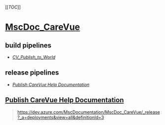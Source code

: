 [[_TOC_]]

# [MscDoc_CareVue](https://dev.azure.com/MscDocumentation/MscDoc_CareVue)

## build pipelines

- [_CV_Publish_to_World_](https://dev.azure.com/MscDocumentation/MscDoc_CareVue/_build?definitionId=14)

## release pipelines

- [_Publish CareVue Help Documentation_](https://dev.azure.com/MscDocumentation/MscDoc_CareVue/_release?_a=releases&view=mine&definitionId=3)

## [Publish CareVue Help Documentation](https://dev.azure.com/MscDocumentation/MscDoc_CareVue/_release?_a=deployments&view=all&definitionId=3)

> https://dev.azure.com/MscDocumentation/MscDoc_CareVue/_release?_a=deployments&view=all&definitionId=3